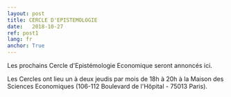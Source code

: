```yaml
---
layout: post
title: CERCLE D'EPISTEMOLOGIE
date:   2018-10-27
ref: post1
lang: fr
anchor: True
---
```


Les prochains Cercle d'Epistémologie Economique seront annoncés ici.
<!--more-->

Les Cercles ont lieu un à deux jeudis par mois de 18h à 20h à la Maison des Sciences Economiques (106-112 Boulevard de l'Hôpital - 75013 Paris).
